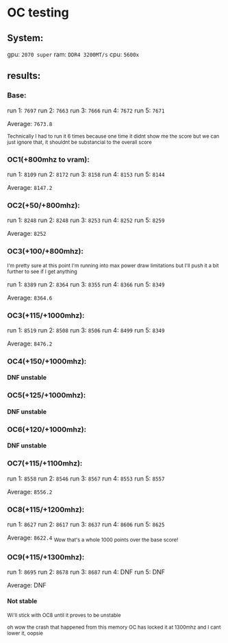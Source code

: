 # OC testing
## System:
gpu: `2070 super`
ram: `DDR4 3200MT/s`
cpu: `5600x`

## results:

### Base:

run 1:  `7697`
run 2: `7663`
run 3: `7666`
run 4:  `7672`
run 5:  `7671`

Average: `7673.8`

<sub>Technically I had to run it 6 times because one time it didnt show me the score but we can just ignore that, it shouldnt be substancial to the overall score</sub>

### OC1(+800mhz to vram):

run 1: `8109`
run 2: `8172`
run 3: `8158`
run 4: `8153`
run 5: `8144`

Average: `8147.2`

### OC2(+50/+800mhz):

run 1: `8248`
run 2: `8248`
run 3: `8253`
run 4: `8252`
run 5: `8259`

Average: `8252`

### OC3(+100/+800mhz):

<sub> I'm pretty sure at this point I'm running into max power draw limitations but I'll push it a bit further to see if I get anything</sub>

run 1: `8389`
run 2: `8364`
run 3: `8355`
run 4: `8366`
run 5: `8349`

Average: `8364.6`

### OC3(+115/+1000mhz):

run 1: `8519`
run 2: `8508`
run 3: `8506`
run 4: `8499`
run 5: `8349`

Average: `8476.2`

### OC4(+150/+1000mhz):

#### DNF unstable

### OC5(+125/+1000mhz):

#### DNF unstable

### OC6(+120/+1000mhz):

#### DNF unstable

### OC7(+115/+1100mhz):

run 1: `8558`
run 2: `8546`
run 3: `8567`
run 4: `8553`
run 5: `8557`

Average: `8556.2`

### OC8(+115/+1200mhz):

run 1: `8627`
run 2: `8617`
run 3: `8637`
run 4: `8606`
run 5: `8625`

Average: `8622.4`
<sub> Wow that's a whole 1000 points over the base score! </sub>

### OC9(+115/+1300mhz):

run 1: `8695`
run 2: `8678`
run 3: `8687`
run 4: DNF
run 5: DNF

Average: DNF

#### Not stable
<sub> Wi'll stick with OC8 until it proves to be unstable </sub>

<sub> oh wow the crash that happened from this memory OC has locked it at 1300mhz and I cant lower it, oopsie</sub>